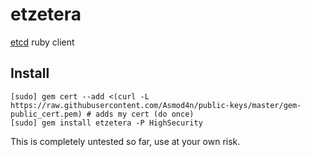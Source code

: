 etzetera
========

[etcd](https://github.com/coreos/etcd) ruby client

## Install

    [sudo] gem cert --add <(curl -L https://raw.githubusercontent.com/Asmod4n/public-keys/master/gem-public_cert.pem) # adds my cert (do once)
    [sudo] gem install etzetera -P HighSecurity

This is completely untested so far, use at your own risk.
